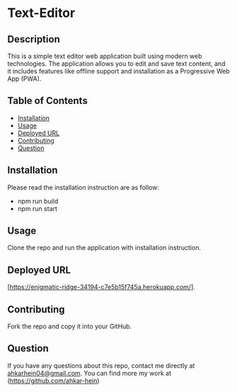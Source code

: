 # Text-Editor
## Description 
This is a simple text editor web application built using modern web technologies. The application allows you to edit and save text content, and it includes features like offline support and installation as a Progressive Web App (PWA).


## Table of Contents
            
* [Installation](#installation)
* [Usage](#usage)
* [Deployed URL](#deployed-url)
* [Contributing](#contributing)
* [Question](#question)
            
## Installation
Please read the installation instruction are as follow:

* npm run build
* npm run start
 
            
## Usage 
Clone the repo and run the application with installation instruction.

## Deployed URL

[https://enigmatic-ridge-34194-c7e5b15f745a.herokuapp.com/].
            
## Contributing
Fork the repo and copy it into your GitHub.
            
## Question
If you have any questions about this repo, contact me directly at ahkarhein04@gmail.com. You can find more my work at (https://github.com/ahkar-hein) 